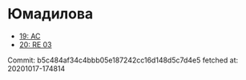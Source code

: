 # Юмадилова
- [19: AC](19.md)
- [20: RE 03](20.md)

Commit: b5c484af34c4bbb05e187242cc16d148d5c7d4e5
 fetched at: 20201017-174814
